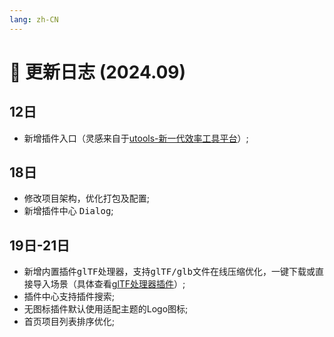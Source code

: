 ```yaml
---
lang: zh-CN
---
```


# :date: 更新日志 (2024.09)

## 12日
* 新增插件入口（灵感来自于[utools-新一代效率工具平台](https://u.tools/)）;

## 18日
* 修改项目架构，优化打包及配置;
* 新增插件中心 <kbd>Dialog</kbd>;

## 19日-21日
* 新增内置插件<kbd>glTF处理器</kbd>，支持<kbd>glTF/glb</kbd>文件在线压缩优化，一键下载或直接导入场景（具体查看[glTF处理器插件](http://editor-doc.mhbdng.cn/guide/plugin/builtin/glTFHandler.html)）;
* 插件中心支持插件搜索;
* 无图标插件默认使用适配主题的Logo图标;
* 首页项目列表排序优化;